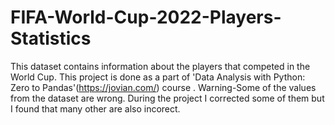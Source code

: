 # FIFA-World-Cup-2022-Players-Statistics
This dataset contains information about the players that competed in the World Cup. This project is done as a part of 'Data Analysis with Python: Zero to Pandas'(https://jovian.com/) course . Warning-Some of the values from the dataset are wrong. During the project I corrected some of them but I found that many other are also incorect. 
